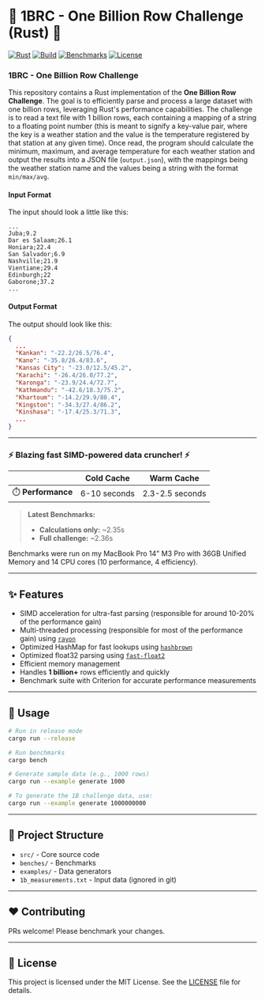 # 🚀 **1BRC - One Billion Row Challenge (Rust)** 🚀

[![Rust](https://img.shields.io/badge/Rust-🦀-orange?logo=rust)](https://www.rust-lang.org)
[![Build](https://img.shields.io/badge/build-passing-brightgreen)](#)
[![Benchmarks](https://img.shields.io/badge/benchmarks-2.3s-blue)](#)
[![License](https://img.shields.io/badge/license-MIT-green)](LICENSE)

### **1BRC** - One Billion Row Challenge

This repository contains a Rust implementation of the **One Billion Row Challenge**. The goal is to efficiently parse and process a large dataset with one billion rows, leveraging Rust's performance capabilities.
The challenge is to read a text file with 1 billion rows, each containing a mapping of a string to a floating point number (this is meant to signify a key-value pair, where the key is a weather station and the value is the temperature registered by that station at any given time). Once read, the program should calculate the minimum, maximum, and average temperature for each weather station and output the results into a JSON file (`output.json`), with the mappings being the weather station name and the values being a string with the format `min/max/avg`.

#### **Input Format**

The input should look a little like this:

```csv
...
Juba;9.2
Dar es Salaam;26.1
Honiara;22.4
San Salvador;6.9
Nashville;21.9
Vientiane;29.4
Edinburgh;22
Gaborone;37.2
...
```

#### **Output Format**

The output should look like this:

```json
{
  ...
  "Kankan": "-22.2/26.5/76.4",
  "Kano": "-35.8/26.4/83.6",
  "Kansas City": "-23.0/12.5/45.2",
  "Karachi": "-26.4/26.0/77.2",
  "Karonga": "-23.9/24.4/72.7",
  "Kathmandu": "-42.6/18.3/75.2",
  "Khartoum": "-14.2/29.9/80.4",
  "Kingston": "-34.3/27.4/86.2",
  "Kinshasa": "-17.4/25.3/71.3",
  ...
}
```

---

### ⚡ **Blazing fast SIMD-powered data cruncher!** ⚡

|  | **Cold Cache** | **Warm Cache** |
|--|----------------|----------------|
| ⏱️ **Performance** | 6-10 seconds   | 2.3-2.5 seconds  |

> **Latest Benchmarks:**
>
> - **Calculations only:** ~2.35s
> - **Full challenge:** ~2.36s

Benchmarks were run on my MacBook Pro 14" M3 Pro with 36GB Unified Memory and 14 CPU cores (10 performance, 4 efficiency).

---

## ✨ Features

- SIMD acceleration for ultra-fast parsing (responsible for around 10-20% of the performance gain)
- Multi-threaded processing (responsible for most of the performance gain) using [`rayon`](https://crates.io/crates/rayon)
- Optimized HashMap for fast lookups using [`hashbrown`](https://crates.io/crates/hashbrown)
- Optimized float32 parsing using [`fast-float2`](https://crates.io/crates/fast-float2)
- Efficient memory management
- Handles **1 billion+** rows efficiently and quickly
- Benchmark suite with Criterion for accurate performance measurements

---

## 🚀 Usage

```bash
# Run in release mode
cargo run --release

# Run benchmarks
cargo bench

# Generate sample data (e.g., 1000 rows)
cargo run --example generate 1000

# To generate the 1B challenge data, use:
cargo run --example generate 1000000000
```

---

## 📂 Project Structure

- `src/` - Core source code
- `benches/` - Benchmarks
- `examples/` - Data generators
- `1b_measurements.txt` - Input data (ignored in git)

---

## ❤️ Contributing

PRs welcome! Please benchmark your changes.

---

## 📜 License

This project is licensed under the MIT License. See the [LICENSE](LICENSE) file for details.
